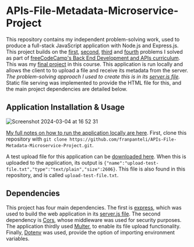 # APIs-File-Metadata-Microservice-Project
This repository contains my independent problem-solving work, used to produce a full-stack JavaScript application with Node.js and Express.js. This project builds on the [first](https://github.com/franpanteli/APIs-Timestamp-Microservice-Project), [second](https://github.com/franpanteli/APIs-Request-Header-Parser-Microservice-Project), [third](https://github.com/franpanteli/APIs-URL-Shortener-Microservice-Project) and [fourth](https://github.com/franpanteli/APIs-Exercise-Tracker-Fullstack-Project) problems I solved as part of [freeCodeCamp's Back End Development and APIs curriculum](https://www.freecodecamp.org/learn/back-end-development-and-apis/#mongodb-and-mongoose). This was my [final project](https://www.freecodecamp.org/learn/back-end-development-and-apis/back-end-development-and-apis-projects/file-metadata-microservice) in this course. This application is run locally and allows the client to to upload a file and receive its metadata from the server.  *The problem-solving approach I used to create this is in its [server.js file](https://github.com/franpanteli/APIs-File-Metadata-Microservice-Project/blob/main/server.js).*  Static file serving was implemented to provide the HTML file for this, and the main project dependencies are detailed below.

## Application Installation & Usage
![Screenshot 2024-03-04 at 16 52 31](https://github.com/franpanteli/APIs-File-Metadata-Microservice-Project/assets/131474705/0ba7491a-10f7-4ef2-807c-329de9ffa450)

[My full notes on how to run the application locally are here](https://github.com/franpanteli/APIs-File-Metadata-Microservice-Project/blob/main/launching-the-app-locally.txt). First, clone this repository with `git clone https://github.com/franpanteli/APIs-File-Metadata-Microservice-Project.git`. 

A test upload file for this application can be [downloaded here](https://github.com/franpanteli/APIs-File-Metadata-Microservice-Project/blob/main/upload-test-file.txt). When this is uploaded to the application, its output is `{"name":"upload-test-file.txt","type":"text/plain","size":2606}`. This file is also found in this repository, and is called `upload-test-file.txt`. 

## Dependencies

This project has four main dependencies. The first is [express](https://www.npmjs.com/package/express), which was used to build the web application in its [server.js file](https://github.com/franpanteli/APIs-File-Metadata-Microservice-Project/blob/main/server.js). The second dependency is [Cors](https://www.npmjs.com/package/cors), whose middleware was used for security purposes. The application thirdly used [Multer](https://www.npmjs.com/package/multer), to enable its file upload functionality. Finally, [Dotenv](https://www.npmjs.com/package/dotenv) was used, provide the option of importing environment variables. 